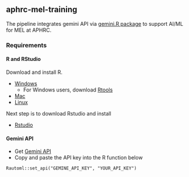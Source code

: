 ## aphrc-mel-training
The pipeline integrates gemini API via [gemini.R package](https://cran.r-project.org/web/packages/gemini.R/index.html) to support AI/ML for MEL at APHRC.

### Requirements

#### R and RStudio

Download and install R.

- [Windows](https://cran.case.edu/bin/windows/base/)
	- For Windows users, download [Rtools](https://cran.r-project.org/bin/windows/Rtools/)
- [Mac](https://cran.case.edu/bin/macosx/)
- [Linux](https://linuxize.com/post/how-to-install-r-on-ubuntu-20-04/)

Next step is to download Rstudio and install

- [Rstudio](https://www.rstudio.com/products/rstudio/download/)

#### Gemini API

- Get [Gemini API](https://makersuite.google.com/app/apikey)
- Copy and paste the API key into the R function below

```
Rautoml::set_api("GEMINE_API_KEY", "YOUR_API_KEY")
```
